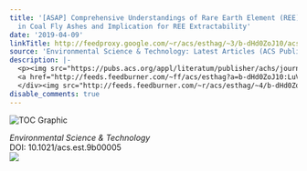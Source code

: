 ```yaml
---
title: '[ASAP] Comprehensive Understandings of Rare Earth Element (REE) Speciation
  in Coal Fly Ashes and Implication for REE Extractability'
date: '2019-04-09'
linkTitle: http://feedproxy.google.com/~r/acs/esthag/~3/b-dHd0ZoJ10/acs.est.9b00005
source: 'Environmental Science & Technology: Latest Articles (ACS Publications)'
description: |-
  <p><img src="https://pubs.acs.org/appl/literatum/publisher/achs/journals/content/esthag/0/esthag.ahead-of-print/acs.est.9b00005/20190409/images/medium/es-2019-00005e_0005.gif" alt="TOC Graphic"/></p><div><cite>Environmental Science & Technology</cite></div><div>DOI: 10.1021/acs.est.9b00005</div><div class="feedflare">
  <a href="http://feeds.feedburner.com/~ff/acs/esthag?a=b-dHd0ZoJ10:LuVUpcMn1A0:yIl2AUoC8zA"><img src="http://feeds.feedburner.com/~ff/acs/esthag?d=yIl2AUoC8zA" border="0"></img></a>
  </div><img src="http://feeds.feedburner.com/~r/acs/esthag/~4/b-dHd0ZoJ10" height="1" width="1" ...
disable_comments: true
---
```

<p><img src="https://pubs.acs.org/appl/literatum/publisher/achs/journals/content/esthag/0/esthag.ahead-of-print/acs.est.9b00005/20190409/images/medium/es-2019-00005e_0005.gif" alt="TOC Graphic"/></p><div><cite>Environmental Science & Technology</cite></div><div>DOI: 10.1021/acs.est.9b00005</div><div class="feedflare">
<a href="http://feeds.feedburner.com/~ff/acs/esthag?a=b-dHd0ZoJ10:LuVUpcMn1A0:yIl2AUoC8zA"><img src="http://feeds.feedburner.com/~ff/acs/esthag?d=yIl2AUoC8zA" border="0"></img></a>
</div><img src="http://feeds.feedburner.com/~r/acs/esthag/~4/b-dHd0ZoJ10" height="1" width="1" ...